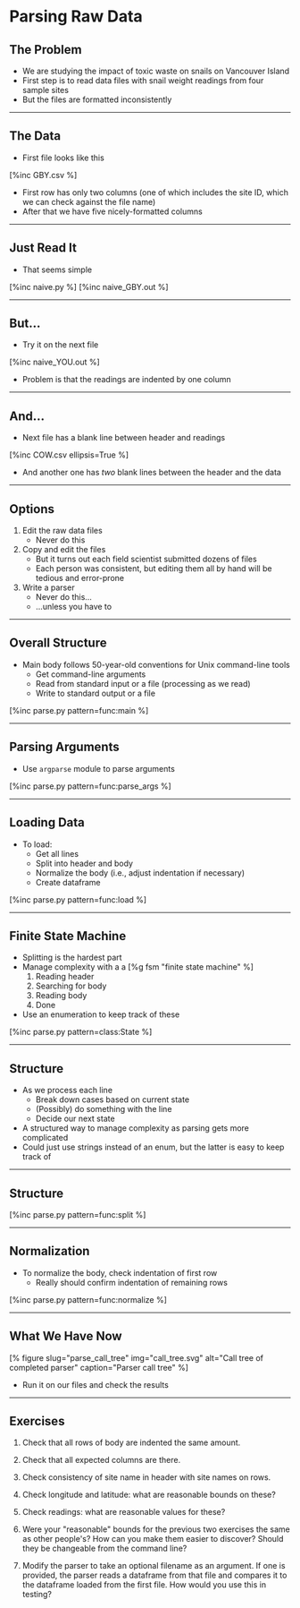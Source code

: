# Parsing Raw Data

## The Problem

-   We are studying the impact of toxic waste on snails on Vancouver Island
-   First step is to read data files with snail weight readings from four sample sites
-   But the files are formatted inconsistently

---

## The Data

-   First file looks like this

[%inc GBY.csv %]

-   First row has only two columns (one of which includes the site ID, which we can check against the file name)
-   After that we have five nicely-formatted columns

---

## Just Read It

-   That seems simple

[%inc naive.py %]
[%inc naive_GBY.out %]

---

## But…

-   Try it on the next file

[%inc naive_YOU.out %]

-   Problem is that the readings are indented by one column

---

## And…

-   Next file has a blank line between header and readings

[%inc COW.csv ellipsis=True %]

-   And another one has *two* blank lines between the header and the data

---

## Options

1.  Edit the raw data files
    -   Never do this
2.  Copy and edit the files
    -   But it turns out each field scientist submitted dozens of files
    -   Each person was consistent, but editing them all by hand will be tedious and error-prone
3.  Write a parser
    -   Never do this…
    -   …unless you have to

---

## Overall Structure

-   Main body follows 50-year-old conventions for Unix command-line tools
    -   Get command-line arguments
    -   Read from standard input or a file (processing as we read)
    -   Write to standard output or a file

[%inc parse.py pattern=func:main %]

---

## Parsing Arguments

-   Use `argparse` module to parse arguments

[%inc parse.py pattern=func:parse_args %]

---

## Loading Data

-   To load:
    -   Get all lines
    -   Split into header and body
    -   Normalize the body (i.e., adjust indentation if necessary)
    -   Create dataframe

[%inc parse.py pattern=func:load %]

---

## Finite State Machine

-   Splitting is the hardest part
-   Manage complexity with a a [%g fsm "finite state machine" %]
    1.  Reading header
    2.  Searching for body
    3.  Reading body
    4.  Done
-   Use an enumeration to keep track of these

[%inc parse.py pattern=class:State %]

---

## Structure

-   As we process each line
    -   Break down cases based on current state
    -   (Possibly) do something with the line
    -   Decide our next state
-   A structured way to manage complexity as parsing gets more complicated
   -   Could just use strings instead of an enum, but the latter is easy to keep track of

---

## Structure

[%inc parse.py pattern=func:split %]

---

## Normalization

-   To normalize the body, check indentation of first row
    -   Really should confirm indentation of remaining rows

[%inc parse.py pattern=func:normalize %]

---

## What We Have Now

[% figure
   slug="parse_call_tree"
   img="call_tree.svg"
   alt="Call tree of completed parser"
   caption="Parser call tree"
%]

-   Run it on our files and check the results

---

## Exercises

1.  Check that all rows of body are indented the same amount.

1.  Check that all expected columns are there.

1.  Check consistency of site name in header with site names on rows.

1.  Check longitude and latitude: what are reasonable bounds on these?

1.  Check readings: what are reasonable values for these?

1.  Were your "reasonable" bounds for the previous two exercises the same as other people's?
    How can you make them easier to discover?
    Should they be changeable from the command line?

1.  Modify the parser to take an optional filename as an argument.
    If one is provided,
    the parser reads a dataframe from that file
    and compares it to the dataframe loaded from the first file.
    How would you use this in testing?
